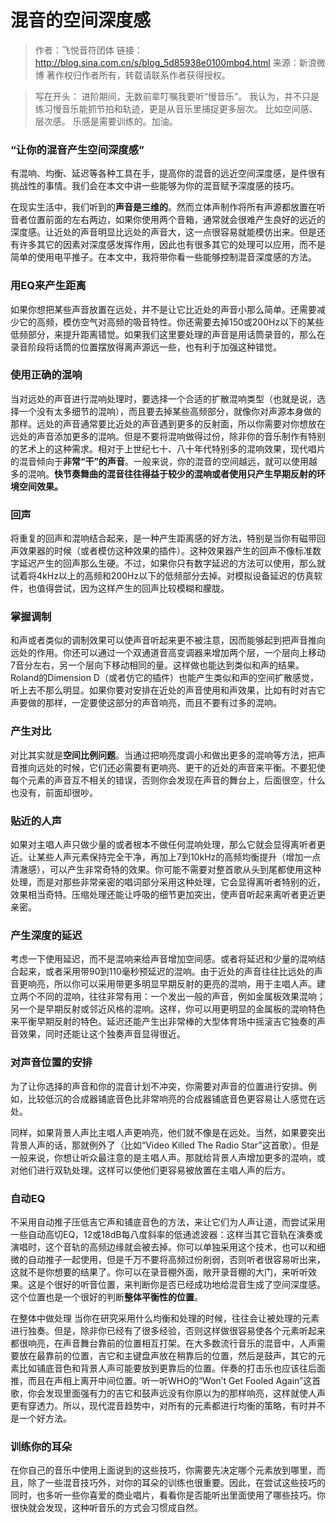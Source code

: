 # 混音的空间深度感
>作者：飞悦音符团体
>链接：http://blog.sina.com.cn/s/blog_5d85938e0100mbq4.html
>来源：新浪微博
>著作权归作者所有，转载请联系作者获得授权。

> 写在开头：
>进阶期间，无数前辈叮嘱我要听“慢音乐”。
>我认为，并不只是练习慢音乐能抓节拍和轨迹，更是从音乐里捕捉更多层次。
>比如空间感、层次感。
>乐感是需要训练的。加油。

### “让你的混音产生空间深度感”

有混响、均衡、延迟等各种工具在手，提高你的混音的远近空间深度感，是件很有挑战性的事情。我们会在本文中讲一些能够为你的混音赋予深度感的技巧。

在现实生活中，我们听到的**声音是三维的**。然而立体声制作将所有声源都放置在听音者位置前面的左右两边，如果你使用两个音箱，通常就会很难产生良好的远近的深度感。让近处的声音明显比远处的声音大，这一点很容易就能模仿出来。但是还有许多其它的因素对深度感发挥作用，因此也有很多其它的处理可以应用，而不是简单的使用电平推子。在本文中，我将带你看一些能够控制混音深度感的方法。

### 用EQ来产生距离

如果你想把某些声音放置在远处，并不是让它比近处的声音小那么简单。还需要减少它的高频，模仿空气对高频的吸音特性。你还需要去掉150或200Hz以下的某些低频部分，来提升距离错觉。如果我们这里要处理的声音是用话筒录音的，那么在录音阶段将话筒的位置摆放得离声源远一些，也有利于加强这种错觉。

### 使用正确的混响

当对远处的声音进行混响处理时，要选择一个合适的扩散混响类型（也就是说，选择一个没有太多细节的混响），而且要去掉某些高频部分，就像你对声源本身做的那样。远处的声音通常要比近处的声音遇到更多的反射面，所以你需要对你想放在远处的声音添加更多的混响。但是不要将混响做得过份，除非你的音乐制作有特别的艺术上的这种需求。相对于上世纪七十、八十年代特别多的混响效果，现代唱片的混音倾向于**非常“干”的声音**。一般来说，你的混音的空间越远，就可以使用越多的混响。**快节奏舞曲的混音往往得益于较少的混响或者使用只产生早期反射的环境空间效果。**

### 回声

将重复的回声和混响结合起来，是一种产生距离感的好方法，特别是当你有磁带回声效果器的时候（或者模仿这种效果的插件）。这种效果器产生的回声不像标准数字延迟产生的回声那么生硬。不过，如果你只有数字延迟的方法可以使用，那么就试着将4kHz以上的高频和200Hz以下的低频部分去掉。对模拟设备延迟的仿真软件，也值得尝试，因为这样产生的回声比较模糊和朦胧。

### 掌握调制

和声或者类似的调制效果可以使声音听起来更不被注意，因而能够起到把声音推向远处的作用。你还可以通过一个双通道音高变调器来增加两个层，一个层向上移动7音分左右，另一个层向下移动相同的量。这样做也能达到类似和声的结果。Roland的Dimension D（或者仿它的插件）也能产生类似和声的空间扩散感觉，听上去不那么明显。如果你要对安排在近处的声音使用和声效果，比如有时对吉它声要做的那样，一定要使这部分的声音响亮，而且不要有过多的混响。

### 产生对比

对比其实就是**空间比例问题**。当通过把响亮度调小和做出更多的混响等方法，把声音推向远处的时候，它们还必需要有更响亮、更干的近处的声音来平衡。不要犯使每个元素的声音互不相关的错误，否则你会发现在声音的舞台上，后面很空，什么也没有，前面却很吵。

### 贴近的人声

如果对主唱人声只做少量的或者根本不做任何混响处理，那么它就会显得离听者更近。让某些人声元素保持完全干净，再加上7到10kHz的高频均衡提升（增加一点清澈感），可以产生非常奇特的效果。你可能不需要对整首歌从头到尾都使用这种处理，而是对那些非常亲密的唱词部分采用这种处理，它会显得离听者特别的近，效果相当奇特。压缩处理还能让呼吸的细节更加突出，使声音听起来离听者更近更亲密。

### 产生深度的延迟

考虑一下使用延迟，而不是混响来给声音增加空间感。或者将延迟和少量的混响结合起来，或者采用带90到110毫秒预延迟的混响。由于近处的声音往往比远处的声音更响亮，所以你可以采用带更多明显早期反射的更亮的混响，用于主唱人声。建立两个不同的混响，往往非常有用：一个发出一般的声音，例如金属板效果混响；另一个是早期反射或邻近风格的混响。这样，你可以用更明显的金属板的混响特色来平衡早期反射的特色。延迟还能产生出非常棒的大型体育场中摇滚吉它独奏的声音效果，同时还能让这个独奏声音显得很近。

### 对声音位置的安排

为了让你选择的声音和你的混音计划不冲突，你需要对声音的位置进行安排。例如，比较低沉的合成器铺底音色比非常响亮的合成器铺底音色更容易让人感觉在远处。

同样，如果背景人声比主唱人声更响亮，他们就不像是在远处。当然，如果要突出背景人声的话，那就例外了（比如“Video Killed The Radio Star”这首歌）。但是一般来说，你想让听众最注意的是主唱人声。那就给背景人声增加更多的混响，或对他们进行双轨处理。这样可以使他们更容易被放置在主唱人声的后方。

### 自动EQ

不采用自动推子压低吉它声和铺底音色的方法，来让它们为人声让道，而尝试采用一些自动高切EQ，12或18dB每八度斜率的低通滤波器：这样当其它音轨在演奏或演唱时，这个音轨的高频边缘就会被去掉。你可以单独采用这个技术，也可以和细微的自动推子一起使用，但是千万不要将高频过份削弱，否则听者很容易听出来，这就不是你想要的结果了。你可以在录音棚外面，敞开录音棚的大门，来听听效果。这是个很好的听音位置，来判断你是否已经成功地给混音生成了空间深度感。这个位置也是一个很好的判断**整体平衡性的位置**。

在整体中做处理 当你在研究采用什么均衡和处理的时候，往往会让被处理的元素进行独奏。但是，除非你已经有了很多经验，否则这样做很容易使各个元素听起来都很响亮，在声音舞台靠前的位置相互打架。在大多数流行音乐的混音中，人声需要放在最靠前的位置，吉它和主键盘声放在稍靠后的位置，然后是鼓声，其它的元素比如铺底音色和背景人声可能要放到更靠后的位置。伴奏的打击乐也应该往后面推，而且在声相上离开中间位置。听一听WHO的“Won’t Get Fooled Again”这首歌，你会发现里面强有力的吉它和鼓声远没有你原以为的那样响亮，这样就使人声更有穿透力。所以，现代混音趋势中，对所有的元素都进行均衡的策略，有时并不是一个好方法。

### 训练你的耳朵

在你自己的音乐中使用上面说到的这些技巧，你需要先决定哪个元素放到哪里，而且，除了一些混音技巧外，对你的耳朵的训练也很重要。因此，在尝试这些技巧的同时，也多听一些你喜爱的商业唱片，看看你是否能听出里面使用了哪些技巧。你很快就会发现，这种听音乐的方式会习惯成自然。
